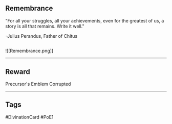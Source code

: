 ## Remembrance
"For all your struggles, all your achievements, even for the greatest of us, a story is all that remains. Write it well." 

-Julius Perandus, Father of Chitus
## 
![[Remembrance.png]]

---
## Reward
Precursor's Emblem
Corrupted

---
## Tags
#DivinationCard
#PoE1